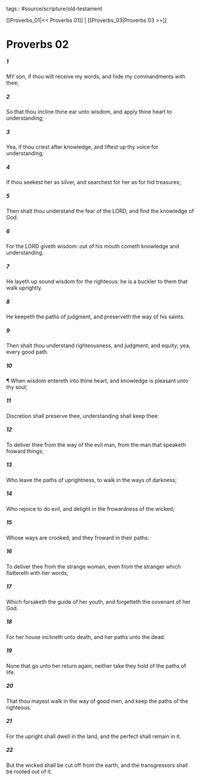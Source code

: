 tags:: #source/scripture/old-testament

[[Proverbs_01|<< Proverbs 01]] | [[Proverbs_03|Proverbs 03 >>]]

# Proverbs 02

##### 1

MY son, if thou wilt receive my words, and hide my commandments with thee;

##### 2

So that thou incline thine ear unto wisdom, and apply thine heart to understanding;

##### 3

Yea, if thou criest after knowledge, and liftest up thy voice for understanding;

##### 4

If thou seekest her as silver, and searchest for her as for hid treasures;

##### 5

Then shalt thou understand the fear of the LORD, and find the knowledge of God.

##### 6

For the LORD giveth wisdom: out of his mouth cometh knowledge and understanding.

##### 7

He layeth up sound wisdom for the righteous: he is a buckler to them that walk uprightly.

##### 8

He keepeth the paths of judgment, and preserveth the way of his saints.

##### 9

Then shalt thou understand righteousness, and judgment, and equity; yea, every good path.

##### 10

¶ When wisdom entereth into thine heart, and knowledge is pleasant unto thy soul;

##### 11

Discretion shall preserve thee, understanding shall keep thee:

##### 12

To deliver thee from the way of the evil man, from the man that speaketh froward things;

##### 13

Who leave the paths of uprightness, to walk in the ways of darkness;

##### 14

Who rejoice to do evil, and delight in the frowardness of the wicked;

##### 15

Whose ways are crooked, and they froward in their paths:

##### 16

To deliver thee from the strange woman, even from the stranger which flattereth with her words;

##### 17

Which forsaketh the guide of her youth, and forgetteth the covenant of her God.

##### 18

For her house inclineth unto death, and her paths unto the dead.

##### 19

None that go unto her return again, neither take they hold of the paths of life.

##### 20

That thou mayest walk in the way of good men, and keep the paths of the righteous.

##### 21

For the upright shall dwell in the land, and the perfect shall remain in it.

##### 22

But the wicked shall be cut off from the earth, and the transgressors shall be rooted out of it.
